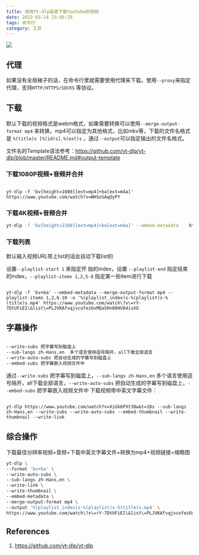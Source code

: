 ```yaml
---
title: 使用Yt-dlp高效下载Youtube的视频
date: 2022-03-14 23:45:29
tags: 命令行
category: 工具
---
```


![](https://cdn.jsdelivr.net/gh/zhaohongxuan/picgo@master/20220314235517.png)


## 代理

如果没有全局梯子的话，在命令行里就需要使用代理来下载。使用`--proxy`来指定代理，支持`HTTP/HTTPS/SOCKS` 等协议。

<!--more-->

## 下载

默认下载的视频格式是webm格式，如果需要转换可以使用`--merge-output-format mp4` 来转换，mp4可以指定为其他格式，比如mkv等，下载的文件名格式是 `%(title)s [%(id)s].%(ext)s` ，通过`--output`可以指定输出的文件名格式。

文件名的Template语法参考：https://github.com/yt-dlp/yt-dlp/blob/master/README.md#output-template 

### 下载1080P视频+音频并合并

```

yt-dlp -f 'bv[height=1080][ext=mp4]+ba[ext=m4a]' https://www.youtube.com/watch?v=WHSoSAqOyPY 

```


### 下载4K视频+音频合并

```bash
yt-dlp -f 'bv[height=2160][ext=mp4]+ba[ext=m4a]' --embed-metadata    https://www.youtube.com/watch?v=WHSoSAqOyPY 
```


### 下载列表

默认输入视频URL带上list的话会自动下载list的

设置`--playlist-start 1` 来指定开 始的index，设置 `--playlist-end` 指定结束的index，`--playlist-items 1,2,5-8` 指定某一些item进行下载

```

yt-dlp -f 'bv+ba' --embed-metadata --merge-output-format mp4 --playlist-items 1,2,6-10 -o '%(playlist_index)s-%(playlist)s-%(title)s.mp4' https://www.youtube.com/watch\?v\=rY-7DtUFiEI\&list\=PLJVKAfvqjvcofezOxMQaSHnO6HV84isXO

```



## 字幕操作


```bash

--write-subs 把字幕写到磁盘上
--sub-langs zh-Hans,en  多个语言使用逗号隔开，all下载全部语言
--write-auto-subs 把自动生成的字幕写到磁盘上
--embed-subs 把字幕嵌入视频文件中

```

通过`--write-subs` 把字幕写到磁盘上，`--sub-langs zh-Hans,en`  多个语言使用逗号隔开，all下载全部语言，`--write-auto-subs` 把自动生成的字幕写到磁盘上，`--embed-subs` 把字幕嵌入视频文件中
下载视频带中英文字幕文件：

```shell

yt-dlp https://www.youtube.com/watch?v=XiGk6PXt38w&t=18s --sub-langs zh-Hans,en --write-subs --write-auto-subs --embed-thumbnail --write-thumbnail --write-link

```

## 综合操作

下载最佳分辨率视频+音频+下载中英文字幕文件+转换为mp4+视频链接+缩略图

```bash
yt-dlp \
--format 'bv+ba' \ 
--write-auto-subs \
--sub-langs zh-Hans,en \
--write-link \
--write-thumbnail \
--embed-metadata \
--merge-output-format mp4 \
--output '%(playlist_index)s-%(playlist)s-%(title)s.mp4' \
https://www.youtube.com/watch\?v\=rY-7DtUFiEI\&list\=PLJVKAfvqjvcofezOxMQaSHnO6HV84isXO
```

## References
1.  https://github.com/yt-dlp/yt-dlp

